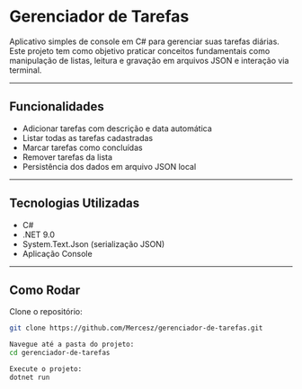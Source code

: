 # Gerenciador de Tarefas

Aplicativo simples de console em C# para gerenciar suas tarefas diárias.  
Este projeto tem como objetivo praticar conceitos fundamentais como manipulação de listas, leitura e gravação em arquivos JSON e interação via terminal.

---

## Funcionalidades

- Adicionar tarefas com descrição e data automática  
- Listar todas as tarefas cadastradas  
- Marcar tarefas como concluídas  
- Remover tarefas da lista  
- Persistência dos dados em arquivo JSON local  

---

## Tecnologias Utilizadas

- C#  
- .NET 9.0  
- System.Text.Json (serialização JSON)  
- Aplicação Console  

---

## Como Rodar

Clone o repositório:

```bash
git clone https://github.com/Mercesz/gerenciador-de-tarefas.git

Navegue até a pasta do projeto:
cd gerenciador-de-tarefas

Execute o projeto:
dotnet run

